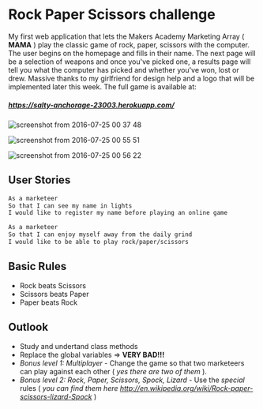 # **Rock Paper Scissors challenge** #

My first web application that lets the Makers Academy Marketing Array ( **MAMA** ) play the classic game of rock, paper, scissors with the computer. The user begins on the homepage and fills in their name. The next page will be a selection of weapons and once you've picked one, a results page will tell you what the computer has picked and whether you've won, lost or drew. Massive thanks to my girlfriend for design help and a logo that will be implemented later this week. The full game is available at:

##### https://salty-anchorage-23003.herokuapp.com/ #####

![screenshot from 2016-07-25 00 37 48](https://cloud.githubusercontent.com/assets/18379191/17087435/d2c2361c-5201-11e6-9fbd-05b5ab3a9a1e.png)

![screenshot from 2016-07-25 00 55 51](https://cloud.githubusercontent.com/assets/18379191/17087457/b43c16ee-5202-11e6-8a2b-1999f75b43ee.png)

![screenshot from 2016-07-25 00 56 22](https://cloud.githubusercontent.com/assets/18379191/17087461/d8d148bc-5202-11e6-8f40-9ae460f0362b.png)

## User Stories ##
```sh
As a marketeer
So that I can see my name in lights
I would like to register my name before playing an online game

As a marketeer
So that I can enjoy myself away from the daily grind
I would like to be able to play rock/paper/scissors
```
## Basic Rules

- Rock beats Scissors
- Scissors beats Paper
- Paper beats Rock

## Outlook ##

* Study and undertand class methods
* Replace the global variables => **VERY BAD!!!**
* *Bonus level 1: Multiplayer* - Change the game so that two marketeers can play against each other ( _yes there are two of them_ ).
* *Bonus level 2: Rock, Paper, Scissors, Spock, Lizard* - Use the _special_ rules ( _you can find them here http://en.wikipedia.org/wiki/Rock-paper-scissors-lizard-Spock_ )
